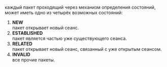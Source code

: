 каждый пакет проходящий через механизм определения состояний, может иметь одно из четырёх возможных состояний:

1. **NEW**<br>пакет открывает новый сеанс.
1. **ESTABLISHED**<br>пакет является частью уже существующего сеанса.
1. **RELATED**<br>пакет открывает новый сеанс, связанный с уже открытым сеансом.
1. **INVALID**<br>все прочие пакеты.